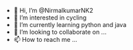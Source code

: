 - 👋 Hi, I’m @NirmalkumarNK2
- 👀 I’m interested in cycling
- 🌱 I’m currently learning python and java
- 💞️ I’m looking to collaborate on ...
- 📫 How to reach me ...

<!---
NirmalkumarNK2/NirmalkumarNK2 is a ✨ special ✨ repository because its `README.md` (this file) appears on your GitHub profile.
You can click the Preview link to take a look at your changes.
--->
